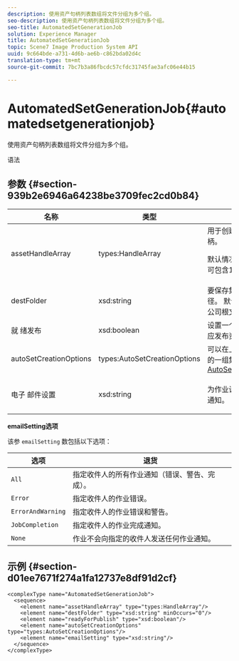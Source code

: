 ```yaml
---
description: 使用资产句柄列表数组将文件分组为多个组。
seo-description: 使用资产句柄列表数组将文件分组为多个组。
seo-title: AutomatedSetGenerationJob
solution: Experience Manager
title: AutomatedSetGenerationJob
topic: Scene7 Image Production System API
uuid: 9c664bde-a731-4d6b-ae6b-c862bda02d4c
translation-type: tm+mt
source-git-commit: 7bc7b3a86fbcdc57cfdc31745fae3afc06e44b15

---
```



# AutomatedSetGenerationJob{#automatedsetgenerationjob}

使用资产句柄列表数组将文件分组为多个组。

语法

## 参数 {#section-939b2e6946a64238be3709fec2cd0b84}

<table id="table_0E031B2014B646BDA2A94D7E0B55DD5B"> 
 <thead> 
  <tr> 
   <th colname="col1" class="entry"> 名称 </th> 
   <th colname="col2" class="entry"> 类型 </th> 
   <th colname="col3" class="entry"> 说明 </th> 
  </tr> 
 </thead>
 <tbody> 
  <tr> 
   <td colname="col1"> <span class="codeph"> <span class="varname"> assetHandleArray</span></span> </td> 
   <td colname="col2"> <span class="codeph"> types:HandleArray</span> </td> 
   <td colname="col3">用于创建集的一组资产句柄。 <p>默认情况下，数组中最多可包含1000个资产。 </p></td> 
  </tr> 
  <tr> 
   <td colname="col1"> <span class="codeph"> destFolder <span class="varname"></span></span> </td> 
   <td colname="col2"> <span class="codeph"> xsd:string</span> </td> 
   <td colname="col3"> 要保存集的文件夹的路径。 默认情况下，保存到公司根文件夹。 </td> 
  </tr> 
  <tr> 
   <td colname="col1"> <span class="codeph"> 就 <span class="varname"> 绪发布</span></span> </td> 
   <td colname="col2"> <span class="codeph"> xsd:boolean</span> </td> 
   <td colname="col3"> 设置一个标志以指示是否应发布资产。 </td> 
  </tr> 
  <tr> 
   <td colname="col1"> <span class="codeph"> <span class="varname"> autoSetCreationOptions</span></span> </td> 
   <td colname="col2"> <span class="codeph"> types:AutoSetCreationOptions</span> </td> 
   <td colname="col3">可以在上传的文件上运行的一组集代脚本。 请参阅 <a href="../../types/c-data-types/r-auto-set-creation-options.md#reference-58b42b39e53345aeb87cd1adc864e7ff" format="dita" scope="local"> AutoSetCreationOptions</a></td> 
  </tr> 
  <tr> 
   <td colname="col1"> <span class="codeph"> 电子 <span class="varname"> 邮件设置</span></span> </td> 
   <td colname="col2"> <span class="codeph"> xsd:string</span> </td> 
   <td colname="col3"> <p>为作业设置自动电子邮件通知。 </p> </td> 
  </tr> 
 </tbody> 
</table>

**emailSetting选项**

该参 `emailSetting` 数包括以下选项：

| 选项 | 退货 |
|---|---|
| `All` | 指定收件人的所有作业通知（错误、警告、完成）。 |
| `Error` | 指定收件人的作业错误。 |
| `ErrorAndWarning` | 指定收件人的作业错误和警告。 |
| `JobCompletion` | 指定收件人的作业完成通知。 |
| `None` | 作业不会向指定的收件人发送任何作业通知。 |

## 示例 {#section-d01ee7671f274a1fa12737e8df91d2cf}

```
<complexType name="AutomatedSetGenerationJob">
  <sequence>
    <element name="assetHandleArray" type="types:HandleArray"/>
    <element name="destFolder" type="xsd:string" minOccurs="0"/>
    <element name="readyForPublish" type="xsd:boolean"/>
    <element name="autoSetCreationOptions" type="types:AutoSetCreationOptions"/>
    <element name="emailSetting" type="xsd:string"/>
  </sequence>
</complexType>
```

